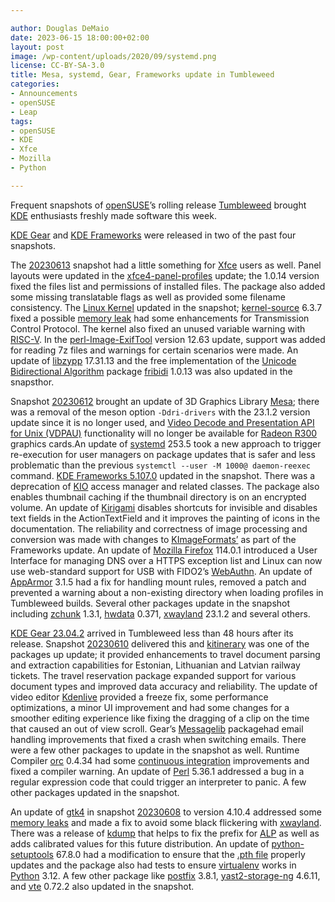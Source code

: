 ```yaml
---

author: Douglas DeMaio 
date: 2023-06-15 18:00:00+02:00
layout: post
image: /wp-content/uploads/2020/09/systemd.png
license: CC-BY-SA-3.0
title: Mesa, systemd, Gear, Frameworks update in Tumbleweed
categories:
- Announcements
- openSUSE
- Leap
tags:
- openSUSE
- KDE
- Xfce
- Mozilla
- Python

---
```


Frequent snapshots of [openSUSE](https://get.opensuse.org/)’s rolling release [Tumbleweed](https://get.opensuse.org/tumbleweed/) brought [KDE](https://kde.org) enthusiasts freshly made software this week.

[KDE Gear](https://kde.org/announcements/gear/23.04.2/) and [KDE Frameworks](https://kde.org/announcements/frameworks/5/5.107.0/) were released in two of the past four snapshots.

The [20230613](https://lists.opensuse.org/archives/list/factory@lists.opensuse.org/thread/F7QOJYOMLHXQTWDNWMSMWRZJ6POOI63C/) snapshot had a little something for [Xfce](https://www.xfce.org/) users as well. Panel layouts were updated in the [xfce4-panel-profiles](https://docs.xfce.org/apps/xfce4-panel-profiles/start) update; the 1.0.14 version fixed the files list and permissions of installed files. The package also added some missing translatable flags as well as provided some filename consistency. The [Linux Kernel](https://www.kernel.org/) updated in the snapshot; [kernel-source](https://www.kernel.org/) 6.3.7 fixed a possible [memory leak](https://en.wikipedia.org/wiki/Memory_leak) had some enhancements for Transmission Control Protocol. The kernel also fixed an unused variable warning with [RISC-V](https://riscv.org/). In the [perl-Image-ExifTool](https://exiftool.org/ExifTool.html) version 12.63 update, support was added for reading 7z files and warnings for certain scenarios were made. An update of [libzypp](https://github.com/openSUSE/libzypp) 17.31.13 and the free implementation of the [Unicode Bidirectional Algorithm](https://www.unicode.org/reports/tr9/) package [fribidi](https://github.com/fribidi/fribidi) 1.0.13 was also updated in the snapsthor. 

Snapshot [20230612](https://lists.opensuse.org/archives/list/factory@lists.opensuse.org/thread/IMTPRQ5RJYSTVJT7AI5GPZA5QAMB5GWD/) brought an update of 3D Graphics Library [Mesa](https://www.mesa3d.org/); there was a removal of the meson option `-Ddri-drivers` with the 23.1.2 version update since it is no longer used, and [Video Decode and Presentation API for Unix (VDPAU)](https://en.wikipedia.org/wiki/VDPAU) functionality will no longer be available for [Radeon R300](https://en.wikipedia.org/wiki/Radeon_R300_series) graphics cards.An update of [systemd](https://freedesktop.org/wiki/Software/systemd/) 253.5 took a new approach to trigger re-execution for user managers on package updates that is safer and less problematic than the previous `systemctl --user -M 1000@ daemon-reexec` command. [KDE Frameworks 5.107.0](https://kde.org/announcements/frameworks/5/5.107.0/) updated in the snapshot. There was a deprecation of [KIO](https://invent.kde.org/frameworks/kio) access manager and related classes. The package also enables thumbnail caching if the thumbnail directory is on an encrypted volume. An update of [Kirigami](https://develop.kde.org/frameworks/kirigami//) disables shortcuts for invisible and disables text fields in the ActionTextField and it improves the painting of icons in the documentation. The reliability and correctness of image processing and conversion was made with changes to [KImageFormats’](https://api.kde.org/frameworks/kimageformats/html/index.html) as part of the Frameworks update. An update of [Mozilla Firefox](https://www.mozilla.org) 114.0.1 introduced a User Interface for managing DNS over a HTTPS exception list and Linux can now use web-standard support for USB with FIDO2’s [WebAuthn](https://en.wikipedia.org/wiki/WebAuthn). An update of [AppArmor](https://apparmor.net/) 3.1.5 had a fix for handling mount rules, removed a patch and prevented a warning about a non-existing directory when loading profiles in Tumbleweed builds. Several other packages update in the snapshot including [zchunk](https://github.com/zchunk/zchunk) 1.3.1, [hwdata](https://github.com/vcrhonek/hwdata) 0.371, [xwayland](https://wayland.freedesktop.org/xserver.html) 23.1.2 and several others.

[KDE Gear 23.04.2](https://kde.org/announcements/gear/23.04.2/) arrived in Tumbleweed less than 48 hours after its release. Snapshot [20230610](https://lists.opensuse.org/archives/list/factory@lists.opensuse.org/thread/GYHXGAUGASIXHZCR2KSCC6FW4XABXCMT/) delivered this and [kitinerary](https://github.com/KDE/kitinerary) was one of the packages up update; it provided enhancements to travel document parsing and extraction capabilities for Estonian, Lithuanian and Latvian railway tickets. The travel reservation package expanded support for various document types and improved data accuracy and reliability. The update of video editor [Kdenlive](https://kdenlive.org/en/) provided a freeze fix, some performance optimizations, a minor UI improvement and had some changes for a smoother editing experience like fixing the dragging of a clip on the time that caused an out of view scroll. Gear’s [Messagelib](https://api.kde.org/kdepim/messagelib/html/index.html) packagehad  email handling improvements that fixed a crash when switching emails. There were a few other packages to update in the snapshot as well. Runtime Compiler [orc](https://gitlab.freedesktop.org/gstreamer/orc) 0.4.34 had some [continuous integration](https://en.wikipedia.org/wiki/Continuous_integration) improvements and fixed a compiler warning. An update of [Perl](https://www.perl.org/) 5.36.1 addressed a bug in a regular expression code that could trigger an interpreter to panic. A few other packages updated in the snapshot.

An update of [gtk4](https://www.gtk.org/) in snapshot [20230608](https://lists.opensuse.org/archives/list/factory@lists.opensuse.org/thread/7422KZCY6CLFEJNKCZVMMIBBNO4OA24S/) to version 4.10.4 addressed some [memory leaks](https://en.wikipedia.org/wiki/Memory_leak) and made a fix to avoid some black flickering with [xwayland](https://wayland.freedesktop.org/). There was a release of [kdump](https://www.kernel.org/doc/html/latest/admin-guide/kdump/kdump.html) that helps to fix the prefix for [ALP](https://www.suse.com/c/suse-salp-raises-the-bar-on-confidential-computing/) as well as adds calibrated values for this future distribution. An update of [python-setuptools](https://pypi.org/project/setuptools/) 67.8.0 had a modification to ensure that the [.pth file](https://medium.com/@lyl1617670866/what-exactly-is-the-pth-file-9a487044a36b) properly updates and the package also had tests to ensure [virtualenv](https://virtualenv.pypa.io/en/latest/) works in [Python](https://www.python.org/) 3.12. A few other package like [postfix](https://www.postfix.org/) 3.8.1, [yast2-storage-ng](https://github.com/yast/yast-storage-ng) 4.6.11, and [vte](https://wiki.gnome.org/Apps/Terminal/VTE) 0.72.2 also updated in the snapshot.

<meta name="openSUSE, Tumbleweed, Developers, sysadmin, user, Open Source, rolling release, gamers, superuser, distrowatch, hacker, Linux, Kernel, vte, yast, postfix, ALP, kdump, wayland, KDE, Gear, Frameworks, apparmor, python" content="HTML,CSS,XML,JavaScript">
